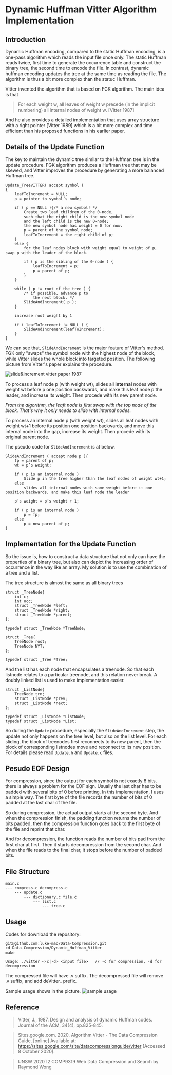 # Dynamic Huffman Vitter Algorithm Implementation

## Introduction

Dynamic Huffman encoding, compared to the static Huffman encoding, is a one-pass algorithm which reads the input file once only. The static Huffman reads twice, first time to generate the occurrence table and construct the binary tree, the second time to encode the file. In contrast, dynamic huffman encoding updates the tree at the same time as reading the file. The algorithm is thus a bit more complex than the statuc Huffman. 

Vitter invented the algorithm that is based on FGK algorithm. The main idea is that 
> For each weight w, all leaves of weight w precede (in the implicit numbering) all internal nodes of weight w. [Vitter 1987]

And he also provides a detailed implementation that uses array structure with a right pointer [Vitter 1989] which is a bit more complex and time efficient than his proposed functions in his earlier paper. 

## Details of the Update Function

The key to maintain the dynamic tree similar to the Huffman tree is in the update procedure. FGK algorithm produces a Huffman tree that may be skewed, and Vitter improves the procedure by generating a more balanced Huffman tree. 

```
Update_TreeVITTER( accept symbol )
{
    leafToIncrement = NULL;
    p = pointer to symbol’s node;

    if ( p == NULL ){/* a new symbol! */
        Create two leaf children of the 0-node,
        such that the right child is the new symbol node 
        and the left child is the new 0-node;
        the new symbol node has weight = 0 for now.
        p = parent of the symbol node;
        leafToIncrement = the right child of p;
    }
    else {
        for the leaf nodes block with weight equal to weight of p, swap p with the leader of the block. 

        if ( p is the sibling of the 0-node ) {
            leafToIncrement = p;
            p = parent of p;
        }
    }
   
    while ( p != root of the tree ) {
        /* if possible, advance p to
            the next block. */
        SlideAndIncrement( p );
    }

    increase root weight by 1
   
    if ( leafToIncrement != NULL ) {
        SlideAndIncrement(leafToIncrement);
    }
}
```

We can see that, `SlideAndIncrement` is the major feature of Vitter's method. FGK only "swaps" the symbol node with the highest node of the block, while Vitter slides the whole block into targeted position. The following picture from Vitter's paper explains the procedure. 

![slide&increment vitter paper 1987](other/1.png)

To process a leaf node p (with weight wt), slides all **internal** nodes with weight wt before p one position backwards, and make this leaf node p the leader, and increase its weight. Then procede with its new parent node. 

*From the algorithm, the leaft node is first swap with the top node of the block. That's why it only needs to slide with internal nodes.*

To process an internal node p (with weight wt), slides all leaf nodes with weight wt+1 before its position one position backwards, and move this internal node into the gap, increase its weight. Then procede with its original parent node. 

The pseudo code for `SlideAndIncrement` is at below. 
```
SlideAndIncrement ( accept node p ){
    fp = parent of p;
    wt = p’s weight;

    if ( p is an internal node )
        Slide p in the tree higher than the leaf nodes of weight wt+1;
    else 
        slides all internal nodes with same weight before it one position backwards, and make this leaf node the leader

    p’s weight = p’s weight + 1;

    if ( p is an internal node ) 
        p = fp;
    else 
        p = new parent of p;
}
```

## Implementation for the Update Function

So the issue is, how to construct a data structure that not only can have the properties of a binary tree, but also can depict the increasing order of occurrence in the way like an array. My solution is to use the combination of a tree and a list. 

The tree structure is almost the same as all binary trees
```
struct _TreeNode{
    int c;
    int occ;
    struct _TreeNode *left;
    struct _TreeNode *right;
    struct _TreeNode *parent;
};

typedef struct _TreeNode *TreeNode;

struct _Tree{
    TreeNode root;
    TreeNode NYT;
};

typedef struct _Tree *Tree;
```

And the list has each node that encapsulates a treenode. So that each listnode relates to a particular treenode, and this relation never break. A doubly linked list is used to make implementation easier. 
```
struct _ListNode{
    TreeNode trn;
    struct _ListNode *prev;
    struct _ListNode *next;
};

typedef struct _ListNode *ListNode;
typedef struct _ListNode *List;
```

So during the `Update` procedure, especially the `SlideAndIncrement` step, the update not only happens on the tree level, but also on the list level. For each sliding, the block of treenodes first reconnects to its new parent, then the block of corresponding listnodes move and reconnect to its new position. For details please read `Update.h` and `Update.c` files. 

## Pesudo EOF Design

For compression, since the output for each symbol is not exactly 8 bits, there is always a problem for the EOF sign. Usually the last char has to be padded with several bits of 0 before printing. In this implementation, I uses a simple way. The first byte of the file records the number of bits of 0 padded at the last char of the file. 

So during compression, the actual output starts at the second byte. And when the compression finish, the padding function returns the number of bits padded, then the compression function goes back to the first byte of the file and reprint that char. 

And for decompression, the function reads the number of bits pad from the first char at first. Then it starts decompression from the second char. And when the file reads to the final char, it stops before the number of padded bits. 

## File Structure

```
main.c 
--- compress.c decompress.c
    --- update.c
        --- dictionary.c file.c
            --- list.c
                --- tree.c
```

## Usage

Codes for download the repository:

```
git@github.com:luke-mao/Data-Compression.git
cd Data-Compression/Dynamic_Huffman_Vitter
make
```

```
Usage: ./vitter <-c|-d> <input file>   // -c for compression, -d for decompression
```

The compressed file will have .v suffix. 
The decompressed file will remove .v suffix, and add deVitter_ prefix. 

Sample usage shows in the picture.
![sample usage](other/2.png)

## Reference

>Vitter, J., 1987. Design and analysis of dynamic Huffman codes. Journal of the ACM, 34(4), pp.825-845.

>Sites.google.com. 2020. Algorithm Vitter - The Data Compression Guide. [online] Available at: <https://sites.google.com/site/datacompressionguide/vitter> [Accessed 8 October 2020].

>UNSW 2020T2 COMP9319 Web Data Compression and Search by Raymond Wong
